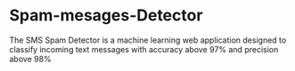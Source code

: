 # Spam-mesages-Detector
The SMS Spam Detector is a machine learning web application designed to classify incoming text messages with accuracy above 97% and precision above 98%
